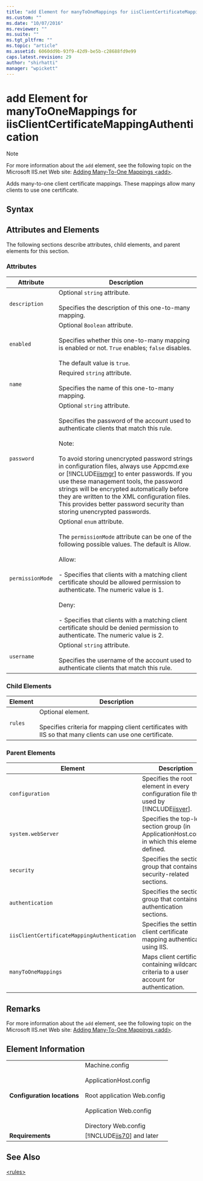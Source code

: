 ```yaml
---
title: "add Element for manyToOneMappings for iisClientCertificateMappingAuthentication | Microsoft Docs"
ms.custom: ""
ms.date: "10/07/2016"
ms.reviewer: ""
ms.suite: ""
ms.tgt_pltfrm: ""
ms.topic: "article"
ms.assetid: 6060dd9b-93f9-42d9-be5b-c28688fd9e99
caps.latest.revision: 29
author: "shirhatti"
manager: "wpickett"
---
```

# add Element for manyToOneMappings for iisClientCertificateMappingAuthentication
> [!NOTE]
>  For more information about the `add` element, see the following topic on the Microsoft IIS.net Web site: [Adding Many-To-One Mappings \<add>](http://www.iis.net/ConfigReference/system.webServer/security/authentication/iisClientCertificateMappingAuthentication/manyToOneMappings/add).  
  
 Adds many-to-one client certificate mappings. These mappings allow many clients to use one certificate.  
  
## Syntax  
  
## Attributes and Elements  
 The following sections describe attributes, child elements, and parent elements for this section.  
  
### Attributes  
  
|Attribute|Description|  
|---------------|-----------------|  
|`description`|Optional `string` attribute.<br /><br /> Specifies the description of this one-to-many mapping.|  
|`enabled`|Optional `Boolean` attribute.<br /><br /> Specifies whether this one-to-many mapping is enabled or not. `True` enables; `false` disables.<br /><br /> The default value is `true`.|  
|`name`|Required `string` attribute.<br /><br /> Specifies the name of this one-to-many mapping.|  
|`password`|Optional `string` attribute.<br /><br /> Specifies the password of the account used to authenticate clients that match this rule.<br /><br /> Note:<br /><br /> To avoid storing unencrypted password strings in configuration files, always use Appcmd.exe or [!INCLUDE[iismgr](../../reference/admin/includes/iismgr-md.md)] to enter passwords. If you use these management tools, the password strings will be encrypted automatically before they are written to the XML configuration files. This provides better password security than storing unencrypted passwords.|  
|`permissionMode`|Optional `enum` attribute.<br /><br /> The `permissionMode` attribute can be one of the following possible values. The default is Allow.<br /><br /> Allow:<br /><br /> - Specifies that clients with a matching client certificate should be allowed permission to authenticate. The numeric value is 1.<br /><br /> Deny:<br /><br /> - Specifies that clients with a matching client certificate should be denied permission to authenticate. The numeric value is 2.|  
|`username`|Optional `string` attribute.<br /><br /> Specifies the username of the account used to authenticate clients that match this rule.|  
  
### Child Elements  
  
|Element|Description|  
|-------------|-----------------|  
|`rules`|Optional element.<br /><br /> Specifies criteria for mapping client certificates with IIS so that many clients can use one certificate.|  
  
### Parent Elements  
  
|Element|Description|  
|-------------|-----------------|  
|`configuration`|Specifies the root element in every configuration file that is used by [!INCLUDE[iisver](../../reference/admin/includes/iisver-md.md)].|  
|`system.webServer`|Specifies the top-level section group (in ApplicationHost.config) in which this element is defined.|  
|`security`|Specifies the section group that contains security-related sections.|  
|`authentication`|Specifies the section group that contains authentication sections.|  
|`iisClientCertificateMappingAuthentication`|Specifies the settings client certificate mapping authentication using IIS.|  
|`manyToOneMappings`|Maps client certificates containing wildcard criteria to a user account for authentication.|  
  
## Remarks  
 For more information about the `add` element, see the following topic on the Microsoft IIS.net Web site: [Adding Many-To-One Mappings \<add>](http://www.iis.net/ConfigReference/system.webServer/security/authentication/iisClientCertificateMappingAuthentication/manyToOneMappings/add).  
  
## Element Information  
  
|||  
|-|-|  
|**Configuration locations**|Machine.config<br /><br /> ApplicationHost.config<br /><br /> Root application Web.config<br /><br /> Application Web.config<br /><br /> Directory Web.config|  
|**Requirements**|[!INCLUDE[iis70](../../reference/admin/includes/iis70-md.md)] and later|  
  
## See Also  
 [\<rules>](../../reference/admin/3c47a4ae-b010-4458-9125-3893cecd0f0a.md)